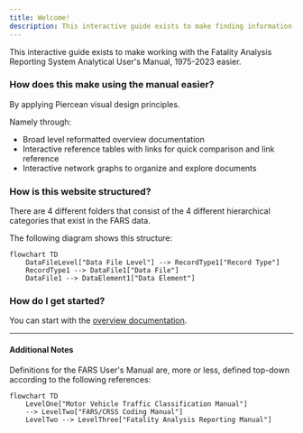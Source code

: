 ```yaml
---
title: Welcome!
description: This interactive guide exists to make finding information in the FARS Analytical User's Manual easier.
---
```


This interactive guide exists to make working with the Fatality Analysis Reporting System Analytical User's Manual, 1975-2023 easier. 
### How does this make using the manual easier?

By applying Piercean visual design principles. 

Namely through:
- Broad level reformatted overview documentation
- Interactive reference tables with links for quick comparison and link reference
- Interactive network graphs to organize and explore documents

### How is this website structured?

There are 4 different folders that consist of the 4 different hierarchical categories that exist in the FARS data.

The following diagram shows this structure:

```mermaid
flowchart TD
    DataFileLevel["Data File Level"] --> RecordType1["Record Type"]
    RecordType1 --> DataFile1["Data File"]
    DataFile1 --> DataElement1["Data Element"]
```



### How do I get started?

You can start with the [overview documentation](overview-doc.md).

---
#### Additional Notes

Definitions for the FARS User's Manual are, more or less, defined top-down according to the following references:

```mermaid
flowchart TD
    LevelOne["Motor Vehicle Traffic Classification Manual"]
    --> LevelTwo["FARS/CRSS Coding Manual"]
    LevelTwo --> LevelThree["Fatality Analysis Reporting Manual"]
```


